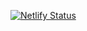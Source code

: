 [![Netlify Status](https://api.netlify.com/api/v1/badges/152b2532-f304-4f4f-b4b3-51dacc63dd42/deploy-status)](https://app.netlify.com/sites/airtegal/deploys)
